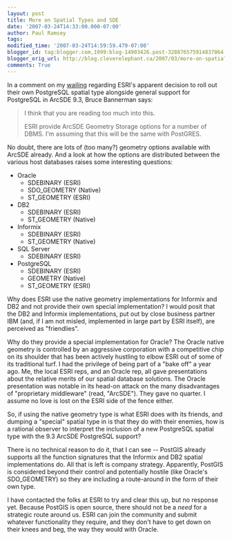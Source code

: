 ```yaml
---
layout: post
title: More on Spatial Types and SDE
date: '2007-03-24T14:33:00.000-07:00'
author: Paul Ramsey
tags: 
modified_time: '2007-03-24T14:59:59.479-07:00'
blogger_id: tag:blogger.com,1999:blog-14903426.post-328876575914837864
blogger_orig_url: http://blog.cleverelephant.ca/2007/03/more-on-spatial-types-and-sde.html
comments: True
---
```


In a comment on my [wailing](/2007/03/some-good-news-and-some-bad-news.html) regarding ESRI's apparent decision to roll out their own PostgreSQL spatial type alongside general support for PostgreSQL in ArcSDE 9.3, Bruce Bannerman says:

> I think that you are reading too much into this.
>
> ESRI provide ArcSDE Geometry Storage options for a number of DBMS. I'm assuming that this will be the same with PostGRES.

No doubt, there are lots of (too many?) geometry options available with ArcSDE already. And a look at how the options are distributed between the various host databases raises some interesting questions:

* Oracle
    * SDEBINARY (ESRI)
    * SDO_GEOMETRY (Native)
    * ST_GEOMETRY (ESRI)
* DB2
    * SDEBINARY (ESRI)
    * ST_GEOMETRY (Native)
* Informix
    * SDEBINARY (ESRI)
    * ST_GEOMETRY (Native)
* SQL Server
    * SDEBINARY (ESRI)
* PostgreSQL
    * SDEBINARY (ESRI)
    * GEOMETRY (Native)
    * ST_GEOMETRY (ESRI)

Why does ESRI use the native geometry implementations for Informix and DB2 and not provide their own special implementation?  I would posit that the DB2 and Informix implementations, put out by close business partner IBM (and, if I am not misled, implemented in large part by ESRI itself), are perceived as "friendlies". 

Why do they provide a special implementation for Oracle? The Oracle native geometry is controlled by an aggressive corporation with a competitive chip on its shoulder that has been actively hustling to elbow ESRI out of some of its traditional turf.  I had the privilege of being part of a "bake off" a year ago. Me, the local ESRI reps, and an Oracle rep, all gave presentations about the relative merits of our spatial database solutions.  The Oracle presentation was notable in its head-on attack on the many disadvantages of "proprietary middleware" (read, "ArcSDE").  They gave no quarter.  I assume no love is lost on the ESRI side of the fence either.

So, if using the native geometry type is what ESRI does with its friends, and dumping a "special" spatial type in is that they do with their enemies, how is a rational observer to interpret the inclusion of a new PostgreSQL spatial type with the 9.3 ArcSDE PostgreSQL support?

There is no technical reason to do it, that I can see -- PostGIS already supports all the function signatures that the Informix and DB2 spatial implementations do. All that is left is company strategy. Apparently, PostGIS is considered beyond their control and potentially hostile (like Oracle's SDO_GEOMETRY) so they are including a route-around in the form of their own type.

I have contacted the folks at ESRI to try and clear this up, but no response yet. Because PostGIS is open source, there should not be a *need* for a strategic route around us. ESRI can join the community and submit whatever functionality they require, and they don't have to get down on their knees and beg, the way they would with Oracle.